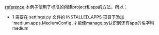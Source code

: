 [reference](https://medium.com/analytics-vidhya/django-rest-api-with-json-web-token-jwt-authentication-69536c01ee18)
本例子使用了标准的创建project和app的方法，所以：
- 1
需要在 settings.py 文件的 INSTALLED_APPS 项目下添加 'medium.apps.MediumConfig',才能使manage.py认识到还有app的名字叫medium